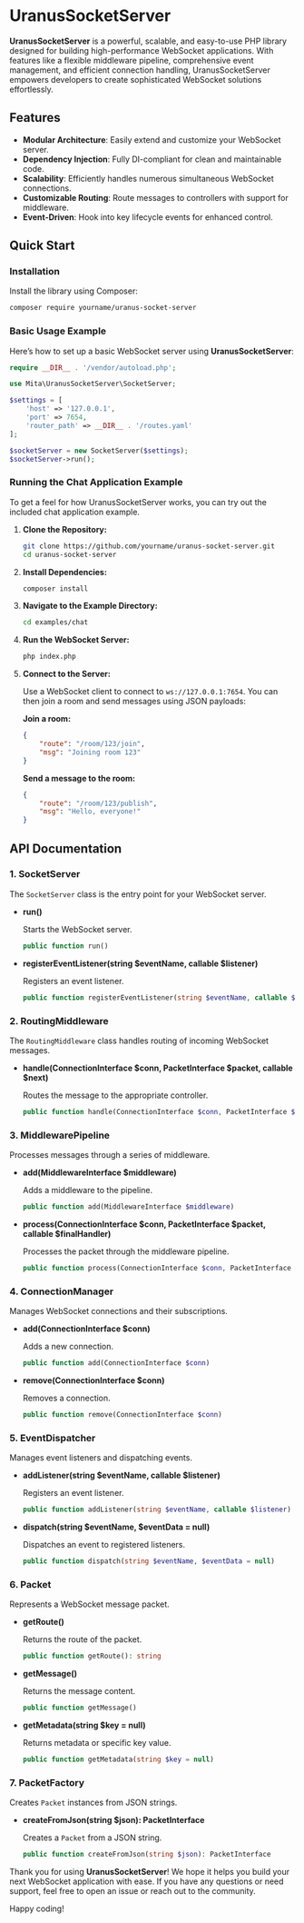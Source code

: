 # UranusSocketServer

**UranusSocketServer** is a powerful, scalable, and easy-to-use PHP library designed for building high-performance WebSocket applications. With features like a flexible middleware pipeline, comprehensive event management, and efficient connection handling, UranusSocketServer empowers developers to create sophisticated WebSocket solutions effortlessly.

## Features

- **Modular Architecture**: Easily extend and customize your WebSocket server.
- **Dependency Injection**: Fully DI-compliant for clean and maintainable code.
- **Scalability**: Efficiently handles numerous simultaneous WebSocket connections.
- **Customizable Routing**: Route messages to controllers with support for middleware.
- **Event-Driven**: Hook into key lifecycle events for enhanced control.

## Quick Start

### Installation

Install the library using Composer:

```bash
composer require yourname/uranus-socket-server
```

### Basic Usage Example

Here’s how to set up a basic WebSocket server using **UranusSocketServer**:

```php
require __DIR__ . '/vendor/autoload.php';

use Mita\UranusSocketServer\SocketServer;

$settings = [
    'host' => '127.0.0.1',
    'port' => 7654,
    'router_path' => __DIR__ . '/routes.yaml'
];

$socketServer = new SocketServer($settings);
$socketServer->run();
```

### Running the Chat Application Example

To get a feel for how UranusSocketServer works, you can try out the included chat application example.

1. **Clone the Repository:**

   ```bash
   git clone https://github.com/yourname/uranus-socket-server.git
   cd uranus-socket-server
   ```

2. **Install Dependencies:**

   ```bash
   composer install
   ```

3. **Navigate to the Example Directory:**

   ```bash
   cd examples/chat
   ```

4. **Run the WebSocket Server:**

   ```bash
   php index.php
   ```

5. **Connect to the Server:**

   Use a WebSocket client to connect to `ws://127.0.0.1:7654`. You can then join a room and send messages using JSON payloads:

   **Join a room:**

   ```json
   {
       "route": "/room/123/join",
       "msg": "Joining room 123"
   }
   ```

   **Send a message to the room:**

   ```json
   {
       "route": "/room/123/publish",
       "msg": "Hello, everyone!"
   }
   ```

## API Documentation

### 1. **SocketServer**

The `SocketServer` class is the entry point for your WebSocket server.

- **run()**
  
  Starts the WebSocket server.
  
  ```php
  public function run()
  ```

- **registerEventListener(string $eventName, callable $listener)**
  
  Registers an event listener.
  
  ```php
  public function registerEventListener(string $eventName, callable $listener)
  ```

### 2. **RoutingMiddleware**

The `RoutingMiddleware` class handles routing of incoming WebSocket messages.

- **handle(ConnectionInterface $conn, PacketInterface $packet, callable $next)**
  
  Routes the message to the appropriate controller.
  
  ```php
  public function handle(ConnectionInterface $conn, PacketInterface $packet, callable $next)
  ```

### 3. **MiddlewarePipeline**

Processes messages through a series of middleware.

- **add(MiddlewareInterface $middleware)**
  
  Adds a middleware to the pipeline.
  
  ```php
  public function add(MiddlewareInterface $middleware)
  ```

- **process(ConnectionInterface $conn, PacketInterface $packet, callable $finalHandler)**
  
  Processes the packet through the middleware pipeline.
  
  ```php
  public function process(ConnectionInterface $conn, PacketInterface $packet, callable $finalHandler)
  ```

### 4. **ConnectionManager**

Manages WebSocket connections and their subscriptions.

- **add(ConnectionInterface $conn)**
  
  Adds a new connection.
  
  ```php
  public function add(ConnectionInterface $conn)
  ```

- **remove(ConnectionInterface $conn)**
  
  Removes a connection.
  
  ```php
  public function remove(ConnectionInterface $conn)
  ```

### 5. **EventDispatcher**

Manages event listeners and dispatching events.

- **addListener(string $eventName, callable $listener)**
  
  Registers an event listener.
  
  ```php
  public function addListener(string $eventName, callable $listener)
  ```

- **dispatch(string $eventName, $eventData = null)**
  
  Dispatches an event to registered listeners.
  
  ```php
  public function dispatch(string $eventName, $eventData = null)
  ```

### 6. **Packet**

Represents a WebSocket message packet.

- **getRoute()**
  
  Returns the route of the packet.
  
  ```php
  public function getRoute(): string
  ```

- **getMessage()**
  
  Returns the message content.
  
  ```php
  public function getMessage()
  ```

- **getMetadata(string $key = null)**
  
  Returns metadata or specific key value.
  
  ```php
  public function getMetadata(string $key = null)
  ```

### 7. **PacketFactory**

Creates `Packet` instances from JSON strings.

- **createFromJson(string $json): PacketInterface**

  Creates a `Packet` from a JSON string.

  ```php
  public function createFromJson(string $json): PacketInterface
  ```

Thank you for using **UranusSocketServer**! We hope it helps you build your next WebSocket application with ease. If you have any questions or need support, feel free to open an issue or reach out to the community.

Happy coding!